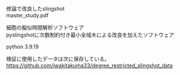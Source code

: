修論で改良したslingshot  
master_study.pdf

細胞の擬似時間解析ソフトウェア  
pyslingshotに次数制約付き最小全域木による改良を加えたソフトウェア  

python 3.9.19

検証に使用したデータは次に保存している。  
https://github.com/iwakitakuma33/degree_restricted_slingshot_data
